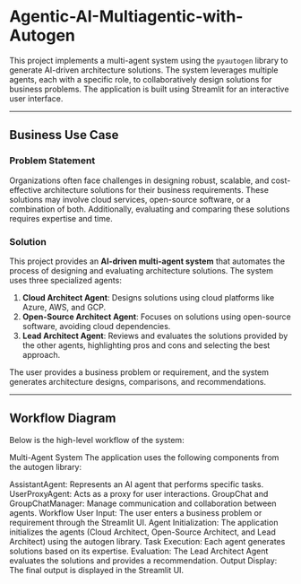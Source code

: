 # Agentic-AI-Multiagentic-with-Autogen

This project implements a multi-agent system using the `pyautogen` library to generate AI-driven architecture solutions. The system leverages multiple agents, each with a specific role, to collaboratively design solutions for business problems. The application is built using Streamlit for an interactive user interface.

---

## Business Use Case

### Problem Statement
Organizations often face challenges in designing robust, scalable, and cost-effective architecture solutions for their business requirements. These solutions may involve cloud services, open-source software, or a combination of both. Additionally, evaluating and comparing these solutions requires expertise and time.

### Solution
This project provides an **AI-driven multi-agent system** that automates the process of designing and evaluating architecture solutions. The system uses three specialized agents:
1. **Cloud Architect Agent**: Designs solutions using cloud platforms like Azure, AWS, and GCP.
2. **Open-Source Architect Agent**: Focuses on solutions using open-source software, avoiding cloud dependencies.
3. **Lead Architect Agent**: Reviews and evaluates the solutions provided by the other agents, highlighting pros and cons and selecting the best approach.

The user provides a business problem or requirement, and the system generates architecture designs, comparisons, and recommendations.

---

## Workflow Diagram

Below is the high-level workflow of the system:

Multi-Agent System
The application uses the following components from the autogen library:

AssistantAgent: Represents an AI agent that performs specific tasks.
UserProxyAgent: Acts as a proxy for user interactions.
GroupChat and GroupChatManager: Manage communication and collaboration between agents.
Workflow
User Input: The user enters a business problem or requirement through the Streamlit UI.
Agent Initialization: The application initializes the agents (Cloud Architect, Open-Source Architect, and Lead Architect) using the autogen library.
Task Execution: Each agent generates solutions based on its expertise.
Evaluation: The Lead Architect Agent evaluates the solutions and provides a recommendation.
Output Display: The final output is displayed in the Streamlit UI.